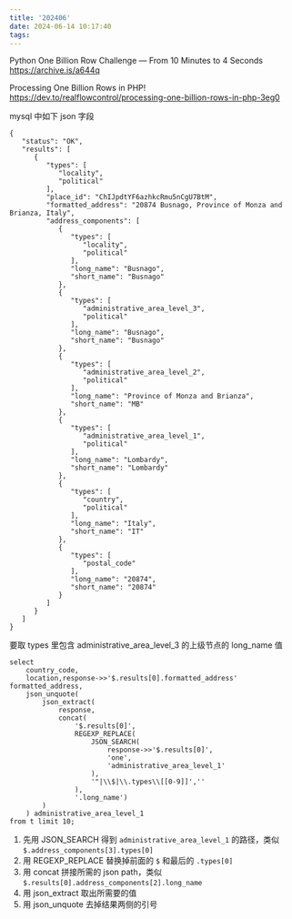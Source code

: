 ```yaml
---
title: '202406'
date: 2024-06-14 10:17:40
tags:
---
```


Python One Billion Row Challenge — From 10 Minutes to 4 Seconds
https://archive.is/a644q

Processing One Billion Rows in PHP!
https://dev.to/realflowcontrol/processing-one-billion-rows-in-php-3eg0

mysql 中如下 json 字段

    {
       "status": "OK",
       "results": [
          {
             "types": [
                "locality",
                "political"
             ],
             "place_id": "ChIJpdtYF6azhkcRmu5nCgU7BtM",
             "formatted_address": "20874 Busnago, Province of Monza and Brianza, Italy",
             "address_components": [
                {
                   "types": [
                      "locality",
                      "political"
                   ],
                   "long_name": "Busnago",
                   "short_name": "Busnago"
                },
                {
                   "types": [
                      "administrative_area_level_3",
                      "political"
                   ],
                   "long_name": "Busnago",
                   "short_name": "Busnago"
                },
                {
                   "types": [
                      "administrative_area_level_2",
                      "political"
                   ],
                   "long_name": "Province of Monza and Brianza",
                   "short_name": "MB"
                },
                {
                   "types": [
                      "administrative_area_level_1",
                      "political"
                   ],
                   "long_name": "Lombardy",
                   "short_name": "Lombardy"
                },
                {
                   "types": [
                      "country",
                      "political"
                   ],
                   "long_name": "Italy",
                   "short_name": "IT"
                },
                {
                   "types": [
                      "postal_code"
                   ],
                   "long_name": "20874",
                   "short_name": "20874"
                }
             ]
          }
       ]
    }

要取 types 里包含 administrative_area_level_3 的上级节点的 long_name 值

    select 
        country_code,
        location,response->>'$.results[0].formatted_address' formatted_address,
        json_unquote(
            json_extract(
                response,
                concat(
                    '$.results[0]',
                    REGEXP_REPLACE(
                        JSON_SEARCH(
                            response->>'$.results[0]',
                            'one', 
                            'administrative_area_level_1'
                        ),
                        '"|\\$|\\.types\\[[0-9]]',''
                    ),
                    '.long_name')
            )
        ) administrative_area_level_1 
    from t limit 10;

1. 先用 JSON_SEARCH 得到 `administrative_area_level_1` 的路径，类似 `$.address_components[3].types[0]`
2. 用 REGEXP_REPLACE 替换掉前面的 `$` 和最后的 `.types[0]`
3. 用 concat 拼接所需的 json path，类似 `$.results[0].address_components[2].long_name`
4. 用 json_extract 取出所需要的值
5. 用 json_unquote 去掉结果两侧的引号
